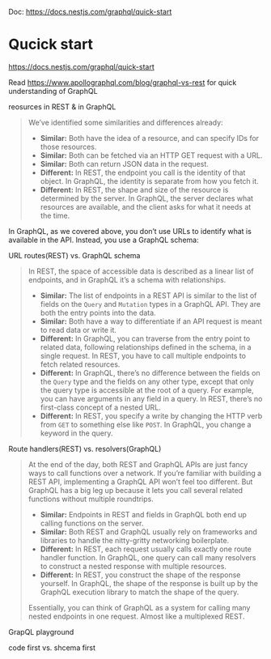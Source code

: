 Doc: https://docs.nestjs.com/graphql/quick-start





# Qucick start

https://docs.nestjs.com/graphql/quick-start



Read https://www.apollographql.com/blog/graphql-vs-rest for quick understanding of GraphQL



reosurces in REST & in GraphQL

> We’ve identified some similarities and differences already:
>
> - **Similar:** Both have the idea of a resource, and can specify IDs for those resources.
> - **Similar:** Both can be fetched via an HTTP GET request with a URL.
> - **Similar:** Both can return JSON data in the request.
> - **Different:** In REST, the endpoint you call is the identity of that object. In GraphQL, the identity is separate from how you fetch it.
> - **Different:** In REST, the shape and size of the resource is determined by the server. In GraphQL, the server declares what resources are available, and the client asks for what it needs at the time.

In GraphQL, as we covered above, you don’t use URLs to identify what is available in the API. Instead, you use a GraphQL schema:



URL routes(REST) vs. GraphQL schema

> In REST, the space of accessible data is described as a linear list of endpoints, and in GraphQL it’s a schema with relationships.
>
> - **Similar:** The list of endpoints in a REST API is similar to the list of fields on the `Query` and `Mutation` types in a GraphQL API. They are both the entry points into the data.
> - **Similar:** Both have a way to differentiate if an API request is meant to read data or write it.
> - **Different:** In GraphQL, you can traverse from the entry point to related data, following relationships defined in the schema, in a single request. In REST, you have to call multiple endpoints to fetch related resources.
> - **Different:** In GraphQL, there’s no difference between the fields on the `Query` type and the fields on any other type, except that only the query type is accessible at the root of a query. For example, you can have arguments in any field in a query. In REST, there’s no first-class concept of a nested URL.
> - **Different:** In REST, you specify a write by changing the HTTP verb from `GET` to something else like `POST`. In GraphQL, you change a keyword in the query.



Route handlers(REST) vs. resolvers(GraphQL) 

> At the end of the day, both REST and GraphQL APIs are just fancy ways to call functions over a network. If you’re familiar with building a REST API, implementing a GraphQL API won’t feel too different. But GraphQL has a big leg up because it lets you call several related functions without multiple roundtrips.
>
> - **Similar:** Endpoints in REST and fields in GraphQL both end up calling functions on the server.
> - **Similar:** Both REST and GraphQL usually rely on frameworks and libraries to handle the nitty-gritty networking boilerplate.
> - **Different:** In REST, each request usually calls exactly one route handler function. In GraphQL, one query can call many resolvers to construct a nested response with multiple resources.
> - **Different:** In REST, you construct the shape of the response yourself. In GraphQL, the shape of the response is built up by the GraphQL execution library to match the shape of the query.
>
> Essentially, you can think of GraphQL as a system for calling many nested endpoints in one request. Almost like a multiplexed REST.



GrapQL playground



code first vs. shcema first